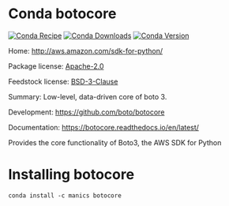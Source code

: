 Conda botocore
==============
[![Conda Recipe](https://img.shields.io/badge/recipe-botocore-green.svg)](https://anaconda.org/manics/botocore)
[![Conda Downloads](https://img.shields.io/conda/dn/manics/botocore.svg)](https://anaconda.org/manics/botocore)
[![Conda Version](https://img.shields.io/conda/vn/manics/botocore.svg)](https://anaconda.org/manics/botocore)

Home: http://aws.amazon.com/sdk-for-python/

Package license: [Apache-2.0](http://aws.amazon.com/apache2.0/)

Feedstock license: [BSD-3-Clause](https://github.com/conda-forge/botocore-feedstock/blob/master/LICENSE.txt)

Summary: Low-level, data-driven core of boto 3.

Development: https://github.com/boto/botocore

Documentation: https://botocore.readthedocs.io/en/latest/

Provides the core functionality of Boto3, the AWS SDK for Python


Installing botocore
===================

```
conda install -c manics botocore
```
